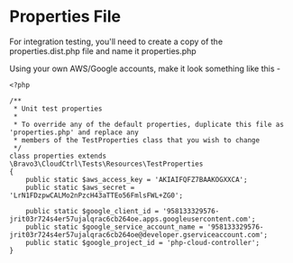 Properties File
===============

For integration testing, you'll need to create a copy of the properties.dist.php file and name it properties.php

Using your own AWS/Google accounts, make it look something like this -

    <?php

    /**
     * Unit test properties
     *
     * To override any of the default properties, duplicate this file as 'properties.php' and replace any
     * members of the TestProperties class that you wish to change
     */
    class properties extends \Bravo3\CloudCtrl\Tests\Resources\TestProperties
    {
        public static $aws_access_key = 'AKIAIFQFZ7BAAKOGXXCA';
        public static $aws_secret = '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';

        public static $google_client_id = '958133329576-jrit03r724s4er57ujalqrac6cb264oe.apps.googleusercontent.com';
        public static $google_service_account_name = '958133329576-jrit03r724s4er57ujalqrac6cb264oe@developer.gserviceaccount.com';
        public static $google_project_id = 'php-cloud-controller';
    }
